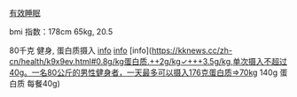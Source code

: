 
[有效睡眠](https://book.douban.com/subject/1984347/)

bmi 指数：178cm 65kg, 20.5

80千克 健身, 蛋白质摄入 [info](http://www.guokr.com/question/140343/)
[info](https://kknews.cc/zh-cn/health/b6vvlm.html)
[info](https://kknews.cc/zh-cn/health/k9x9ev.html#0.8g/kg蛋白质.++2g/kg✓+++3.5g/kg,单次摄入不超过40g。一名80公斤的男性健身者，一天最多可以摄入176克蛋白质=>70kg 140g 蛋白质 每餐40g)

